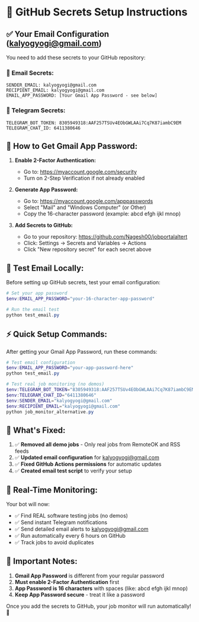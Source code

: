 # 🔧 GitHub Secrets Setup Instructions

## ✅ Your Email Configuration (kalyogyogi@gmail.com)

You need to add these secrets to your GitHub repository:

### 📧 Email Secrets:
```
SENDER_EMAIL: kalyogyogi@gmail.com
RECIPIENT_EMAIL: kalyogyogi@gmail.com
EMAIL_APP_PASSWORD: [Your Gmail App Password - see below]
```

### 📱 Telegram Secrets:
```
TELEGRAM_BOT_TOKEN: 8305949318:AAF257TSUv4EObGWLAAi7Cq7K87iambC9EM
TELEGRAM_CHAT_ID: 6411380646
```

## 🔐 How to Get Gmail App Password:

1. **Enable 2-Factor Authentication:**
   - Go to: https://myaccount.google.com/security
   - Turn on 2-Step Verification if not already enabled

2. **Generate App Password:**
   - Go to: https://myaccount.google.com/apppasswords
   - Select "Mail" and "Windows Computer" (or Other)
   - Copy the 16-character password (example: abcd efgh ijkl mnop)

3. **Add Secrets to GitHub:**
   - Go to your repository: https://github.com/Nagesh00/jobportalaltert
   - Click: Settings → Secrets and Variables → Actions
   - Click "New repository secret" for each secret above

## 🧪 Test Email Locally:

Before setting up GitHub secrets, test your email configuration:

```powershell
# Set your app password
$env:EMAIL_APP_PASSWORD="your-16-character-app-password"

# Run the email test
python test_email.py
```

## ⚡ Quick Setup Commands:

After getting your Gmail App Password, run these commands:

```powershell
# Test email configuration
$env:EMAIL_APP_PASSWORD="your-app-password-here"
python test_email.py

# Test real job monitoring (no demos)
$env:TELEGRAM_BOT_TOKEN="8305949318:AAF257TSUv4EObGWLAAi7Cq7K87iambC9EM"
$env:TELEGRAM_CHAT_ID="6411380646"
$env:SENDER_EMAIL="kalyogyogi@gmail.com"
$env:RECIPIENT_EMAIL="kalyogyogi@gmail.com"
python job_monitor_alternative.py
```

## 🎯 What's Fixed:

1. ✅ **Removed all demo jobs** - Only real jobs from RemoteOK and RSS feeds
2. ✅ **Updated email configuration** for kalyogyogi@gmail.com
3. ✅ **Fixed GitHub Actions permissions** for automatic updates
4. ✅ **Created email test script** to verify your setup

## 📱 Real-Time Monitoring:

Your bot will now:
- ✅ Find REAL software testing jobs (no demos)
- ✅ Send instant Telegram notifications
- ✅ Send detailed email alerts to kalyogyogi@gmail.com
- ✅ Run automatically every 6 hours on GitHub
- ✅ Track jobs to avoid duplicates

## 🚨 Important Notes:

1. **Gmail App Password** is different from your regular password
2. **Must enable 2-Factor Authentication** first
3. **App Password is 16 characters** with spaces (like: abcd efgh ijkl mnop)
4. **Keep App Password secure** - treat it like a password

Once you add the secrets to GitHub, your job monitor will run automatically! 🎉
